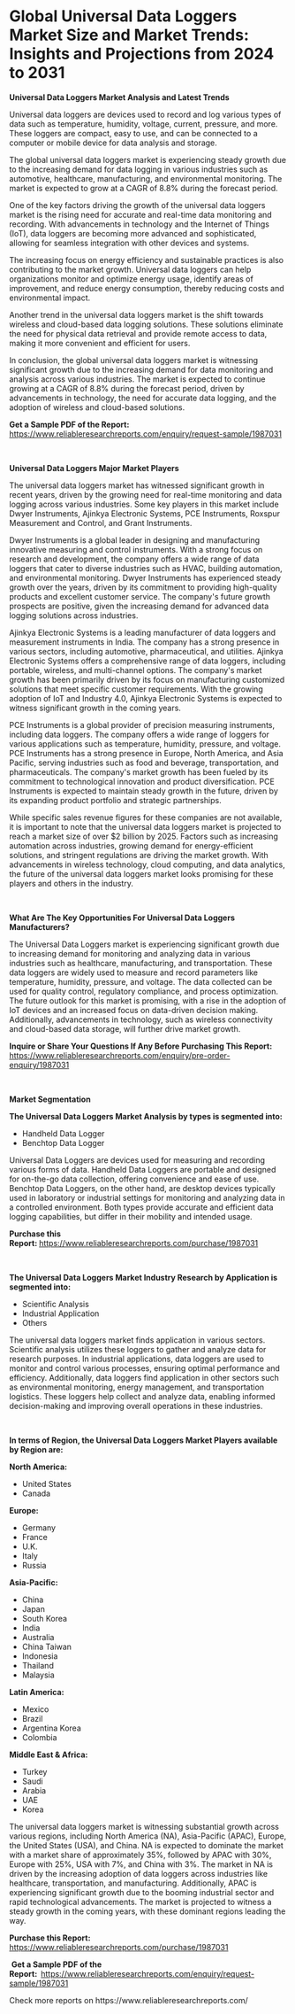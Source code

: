 <p><h1>Global Universal Data Loggers Market Size and Market Trends: Insights and Projections from 2024 to 2031</h1></p><p><strong>Universal Data Loggers Market Analysis and Latest Trends</strong></p>
<p><p>Universal data loggers are devices used to record and log various types of data such as temperature, humidity, voltage, current, pressure, and more. These loggers are compact, easy to use, and can be connected to a computer or mobile device for data analysis and storage.</p><p>The global universal data loggers market is experiencing steady growth due to the increasing demand for data logging in various industries such as automotive, healthcare, manufacturing, and environmental monitoring. The market is expected to grow at a CAGR of 8.8% during the forecast period.</p><p>One of the key factors driving the growth of the universal data loggers market is the rising need for accurate and real-time data monitoring and recording. With advancements in technology and the Internet of Things (IoT), data loggers are becoming more advanced and sophisticated, allowing for seamless integration with other devices and systems.</p><p>The increasing focus on energy efficiency and sustainable practices is also contributing to the market growth. Universal data loggers can help organizations monitor and optimize energy usage, identify areas of improvement, and reduce energy consumption, thereby reducing costs and environmental impact.</p><p>Another trend in the universal data loggers market is the shift towards wireless and cloud-based data logging solutions. These solutions eliminate the need for physical data retrieval and provide remote access to data, making it more convenient and efficient for users.</p><p>In conclusion, the global universal data loggers market is witnessing significant growth due to the increasing demand for data monitoring and analysis across various industries. The market is expected to continue growing at a CAGR of 8.8% during the forecast period, driven by advancements in technology, the need for accurate data logging, and the adoption of wireless and cloud-based solutions.</p></p>
<p><strong>Get a Sample PDF of the Report:&nbsp;</strong> <a href="https://www.reliableresearchreports.com/enquiry/request-sample/1987031">https://www.reliableresearchreports.com/enquiry/request-sample/1987031</a></p>
<p>&nbsp;</p>
<p><strong>Universal Data Loggers Major Market Players</strong></p>
<p><p>The universal data loggers market has witnessed significant growth in recent years, driven by the growing need for real-time monitoring and data logging across various industries. Some key players in this market include Dwyer Instruments, Ajinkya Electronic Systems, PCE Instruments, Roxspur Measurement and Control, and Grant Instruments.</p><p>Dwyer Instruments is a global leader in designing and manufacturing innovative measuring and control instruments. With a strong focus on research and development, the company offers a wide range of data loggers that cater to diverse industries such as HVAC, building automation, and environmental monitoring. Dwyer Instruments has experienced steady growth over the years, driven by its commitment to providing high-quality products and excellent customer service. The company's future growth prospects are positive, given the increasing demand for advanced data logging solutions across industries.</p><p>Ajinkya Electronic Systems is a leading manufacturer of data loggers and measurement instruments in India. The company has a strong presence in various sectors, including automotive, pharmaceutical, and utilities. Ajinkya Electronic Systems offers a comprehensive range of data loggers, including portable, wireless, and multi-channel options. The company's market growth has been primarily driven by its focus on manufacturing customized solutions that meet specific customer requirements. With the growing adoption of IoT and Industry 4.0, Ajinkya Electronic Systems is expected to witness significant growth in the coming years.</p><p>PCE Instruments is a global provider of precision measuring instruments, including data loggers. The company offers a wide range of loggers for various applications such as temperature, humidity, pressure, and voltage. PCE Instruments has a strong presence in Europe, North America, and Asia Pacific, serving industries such as food and beverage, transportation, and pharmaceuticals. The company's market growth has been fueled by its commitment to technological innovation and product diversification. PCE Instruments is expected to maintain steady growth in the future, driven by its expanding product portfolio and strategic partnerships.</p><p>While specific sales revenue figures for these companies are not available, it is important to note that the universal data loggers market is projected to reach a market size of over $2 billion by 2025. Factors such as increasing automation across industries, growing demand for energy-efficient solutions, and stringent regulations are driving the market growth. With advancements in wireless technology, cloud computing, and data analytics, the future of the universal data loggers market looks promising for these players and others in the industry.</p></p>
<p>&nbsp;</p>
<p><strong>What Are The Key Opportunities For Universal Data Loggers Manufacturers?</strong></p>
<p><p>The Universal Data Loggers market is experiencing significant growth due to increasing demand for monitoring and analyzing data in various industries such as healthcare, manufacturing, and transportation. These data loggers are widely used to measure and record parameters like temperature, humidity, pressure, and voltage. The data collected can be used for quality control, regulatory compliance, and process optimization. The future outlook for this market is promising, with a rise in the adoption of IoT devices and an increased focus on data-driven decision making. Additionally, advancements in technology, such as wireless connectivity and cloud-based data storage, will further drive market growth.</p></p>
<p><strong>Inquire or Share Your Questions If Any Before Purchasing This Report:</strong> <a href="https://www.reliableresearchreports.com/enquiry/pre-order-enquiry/1987031">https://www.reliableresearchreports.com/enquiry/pre-order-enquiry/1987031</a></p>
<p>&nbsp;</p>
<p><strong>Market Segmentation</strong></p>
<p><strong>The Universal Data Loggers Market Analysis by types is segmented into:</strong></p>
<p><ul><li>Handheld Data Logger</li><li>Benchtop Data Logger</li></ul></p>
<p><p>Universal Data Loggers are devices used for measuring and recording various forms of data. Handheld Data Loggers are portable and designed for on-the-go data collection, offering convenience and ease of use. Benchtop Data Loggers, on the other hand, are desktop devices typically used in laboratory or industrial settings for monitoring and analyzing data in a controlled environment. Both types provide accurate and efficient data logging capabilities, but differ in their mobility and intended usage.</p></p>
<p><strong>Purchase this Report:&nbsp;</strong><a href="https://www.reliableresearchreports.com/purchase/1987031">https://www.reliableresearchreports.com/purchase/1987031</a></p>
<p>&nbsp;</p>
<p><strong>The Universal Data Loggers Market Industry Research by Application is segmented into:</strong></p>
<p><ul><li>Scientific Analysis</li><li>Industrial Application</li><li>Others</li></ul></p>
<p><p>The universal data loggers market finds application in various sectors. Scientific analysis utilizes these loggers to gather and analyze data for research purposes. In industrial applications, data loggers are used to monitor and control various processes, ensuring optimal performance and efficiency. Additionally, data loggers find application in other sectors such as environmental monitoring, energy management, and transportation logistics. These loggers help collect and analyze data, enabling informed decision-making and improving overall operations in these industries.</p></p>
<p>&nbsp;</p>
<p><strong>In terms of Region, the Universal Data Loggers Market Players available by Region are:</strong></p>
<p>
    <p> <strong> North America: </strong>
        <ul>
            <li>United States</li>
            <li>Canada</li>
        </ul>
        </p> 
    <p> <strong> Europe: </strong>
        <ul>
            <li>Germany</li>
            <li>France</li>
            <li>U.K.</li>
            <li>Italy</li>
            <li>Russia</li>
        </ul>
        </p> 
    <p> <strong> Asia-Pacific: </strong>
        <ul>
            <li>China</li>
            <li>Japan</li>
            <li>South Korea</li>
            <li>India</li>
            <li>Australia</li>
            <li>China Taiwan</li>
            <li>Indonesia</li>
            <li>Thailand</li>
            <li>Malaysia</li>
        </ul>
        </p> 
    <p> <strong> Latin America: </strong>
        <ul>
            <li>Mexico</li>
            <li>Brazil</li>
            <li>Argentina Korea</li>
            <li>Colombia</li>
        </ul>
        </p> 
    <p> <strong> Middle East & Africa: </strong>
        <ul>
            <li>Turkey</li>
            <li>Saudi</li>
            <li>Arabia</li>
            <li>UAE</li>
            <li>Korea</li>
        </ul>
    </p>
    </p>
<p><p>The universal data loggers market is witnessing substantial growth across various regions, including North America (NA), Asia-Pacific (APAC), Europe, the United States (USA), and China. NA is expected to dominate the market with a market share of approximately 35%, followed by APAC with 30%, Europe with 25%, USA with 7%, and China with 3%. The market in NA is driven by the increasing adoption of data loggers across industries like healthcare, transportation, and manufacturing. Additionally, APAC is experiencing significant growth due to the booming industrial sector and rapid technological advancements. The market is projected to witness a steady growth in the coming years, with these dominant regions leading the way.</p></p>
<p><strong>Purchase this Report: </strong><a href="https://www.reliableresearchreports.com/purchase/1987031">https://www.reliableresearchreports.com/purchase/1987031</a></p>
<p>&nbsp;<strong>Get a Sample PDF of the Report:&nbsp;&nbsp;</strong><a href="https://www.reliableresearchreports.com/enquiry/request-sample/1987031">https://www.reliableresearchreports.com/enquiry/request-sample/1987031</a></p>
<p><strong></strong></p>
<p>Check more reports on https://www.reliableresearchreports.com/</p>